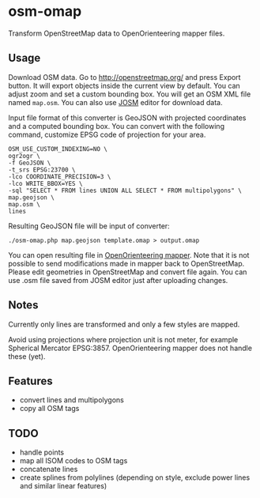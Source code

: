 # osm-omap
Transform OpenStreetMap data to OpenOrienteering mapper files.

## Usage

Download OSM data. Go to http://openstreetmap.org/ and press Export button. It will export objects inside the current view by default. You can adjust zoom and set a custom bounding box. You will get an OSM XML file named `map.osm`. You can also use [JOSM](https://josm.openstreetmap.de/) editor for download data.

Input file format of this converter is GeoJSON with projected coordinates and a computed bounding box. You can convert with the following command, customize EPSG code of projection for your area.

    OSM_USE_CUSTOM_INDEXING=NO \
    ogr2ogr \
    -f GeoJSON \
    -t_srs EPSG:23700 \
    -lco COORDINATE_PRECISION=3 \
    -lco WRITE_BBOX=YES \
    -sql "SELECT * FROM lines UNION ALL SELECT * FROM multipolygons" \
    map.geojson \
    map.osm \
    lines

Resulting GeoJSON file will be input of converter:

    ./osm-omap.php map.geojson template.omap > output.omap

You can open resulting file in [OpenOrienteering mapper](http://www.openorienteering.org/). Note that it is not possible to send modifications made in mapper back to OpenStreetMap. Please edit geometries in OpenStreetMap and convert file again. You can use .osm file saved from JOSM editor just after uploading changes.

## Notes

Currently only lines are transformed and only a few styles are mapped.

Avoid using projections where projection unit is not meter, for example Spherical Mercator EPSG:3857. OpenOrienteering mapper does not handle these (yet).

## Features
* convert lines and multipolygons
* copy all OSM tags

## TODO
* handle points
* map all ISOM codes to OSM tags
* concatenate lines
* create splines from polylines (depending on style, exclude power lines and similar linear features)
